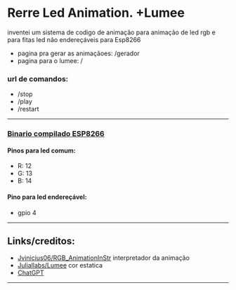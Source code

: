 # Rerre Led Animation. +Lumee
inventei um sistema de codigo de animação para animação de led rgb e para fitas led não endereçáveis
para Esp8266

- pagina pra gerar as animaçãoes: /gerador
- pagina para o lumee: /

### url de comandos:
- /stop
- /play
- /restart
------------
### [Binario compilado ESP8266](https://github.com/BiancaRerre/Rerre-Led-Animation-Lumee/tree/main/bin)
#### Pinos para led comum:
- R: 12
- G: 13
- B: 14

#### Pino para led endereçável:
- gpio 4


------------
## Links/creditos:
- [Jvinicius06/RGB_AnimationInStr](https://github.com/Jvinicius06/RGB_AnimationInStr) interpretador da animação
- [Juliallabs/Lumee](https://github.com/Juliallabs/Lumee) cor estatica
- [ChatGPT](https://chat.openai.com/chat)

------------
